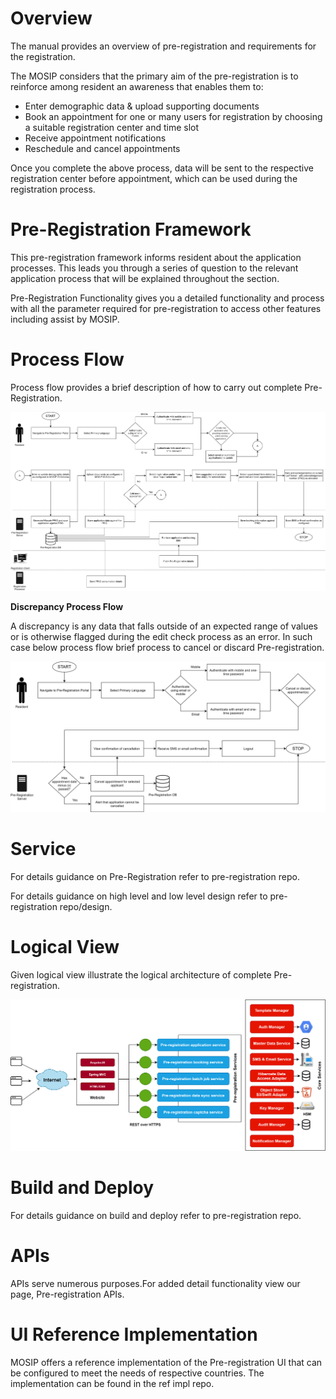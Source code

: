 # Overview

The manual provides an overview of pre-registration and requirements for the registration.

The MOSIP considers that the primary aim of the pre-registration is to reinforce among resident an awareness that enables them to:

*	Enter demographic data & upload supporting documents
*	Book an appointment for one or many users for registration by choosing a suitable registration center and time slot
*	Receive appointment notifications
*	Reschedule and cancel appointments

Once you complete the above process, data will be sent to the respective registration center before appointment, which can be used during the registration process.

# Pre-Registration Framework

This pre-registration framework informs resident about the application processes. This leads you through a series of question to the relevant application process that will be explained throughout the section.

Pre-Registration Functionality gives you a detailed functionality and process with all the parameter required for pre-registration to access other features including assist by MOSIP.

# Process Flow

Process flow provides a brief description of how to carry out complete Pre-Registration.

![](_images/arch_diagrams/pre_registration_process_flow-create_or_update_applications.png)

**Discrepancy Process Flow**

A discrepancy is any data that falls outside of an expected range of values or is otherwise flagged during the edit check process as an error. In such case below process flow brief process to cancel or discard Pre-registration.

![](_images/arch_diagrams/pre_registration_process_flow-cancel_or_discard_applications.png)

# Service

For details guidance on Pre-Registration refer to pre-registration repo.

For details guidance on high level and low level design refer to pre-registration repo/design.

# Logical View

Given logical view illustrate the logical architecture of complete Pre-registration.

![](_images/arch_diagrams/pre_registration-logic_architecture_diagram.png)

# Build and Deploy

For details guidance on build and deploy refer to pre-registration repo.

# APIs

APIs serve numerous purposes.For added detail functionality view our page, Pre-registration APIs.

# UI Reference Implementation

MOSIP offers a reference implementation of the Pre-registration UI that can be configured to meet the needs of respective countries. The implementation can be found in the ref impl repo.




